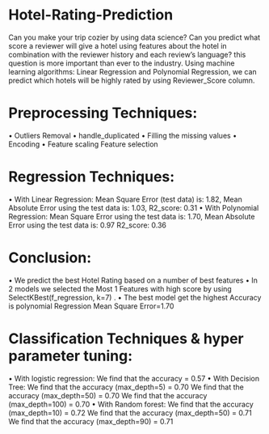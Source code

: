 # Hotel-Rating-Prediction
Can you make your trip cozier by using data science? Can you predict what score a reviewer will give a hotel using features about the hotel in combination with the reviewer history and each review’s language? this question is more important than ever to the industry. Using machine learning algorithms: Linear Regression and Polynomial Regression, we can predict which hotels will be highly rated by using Reviewer_Score column.
# Preprocessing Techniques:
  • Outliers Removal
  • handle_duplicated
  • Filling the missing values
  • Encoding
  • Feature scaling
   Feature selection
# Regression Techniques:
  • With Linear Regression:
    Mean Square Error (test data) is: 1.82, 
    Mean Absolute Error using the test data is: 1.03,
    R2_score: 0.31
  • With Polynomial Regression:
    Mean Square Error using the test data is: 1.70, 
    Mean Absolute Error using the test data is: 0.97
    R2_score: 0.36
# Conclusion:
  •	We predict the best Hotel Rating based on  a number of best features
  •	In 2 models we selected the Most 1 Features with high score by using SelectKBest(f_regression, k=7) .
  •	The best model get the highest Accuracy is polynomial Regression 
  Mean Square Error=1.70

# Classification Techniques & hyper parameter tuning:
  • With logistic regression:
      We find that the accuracy = 0.57
  • With Decision Tree:
      We find that the accuracy (max_depth=5) = 0.70
      We find that the accuracy (max_depth=50) = 0.70
      We find that the accuracy (max_depth=100) = 0.70
  • With Random forest:
      We find that the accuracy (max_depth=10) = 0.72
      We find that the accuracy (max_depth=50) = 0.71
      We find that the accuracy (max_depth=90) = 0.71
